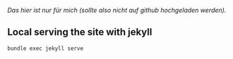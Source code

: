 *Das hier ist nur für mich (sollte also nicht auf github hochgeladen werden).*

## Local serving the site with jekyll

```
bundle exec jekyll serve
```



